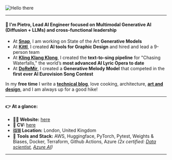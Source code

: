 ![Hello there](https://media0.giphy.com/media/v1.Y2lkPTc5MGI3NjExNm92M2VqZWRqMWcycTNtenZmNGloMmk1dnZ3bmxzY2QwODIzZmtzMCZlcD12MV9pbnRlcm5hbF9naWZfYnlfaWQmY3Q9Zw/4wOMIO20D6ueakTU6m/giphy.gif)



---

#### 👋 I'm Pietro, Lead AI Engineer focused on Multimodal Generative AI (Diffusion + LLMs) and cross-functional leadership

- At [**Snap**](https://snapchat.com/), I am working on State of the Art **Generative Models**
- At [**Kittl**](https://kittl.com/), I created **AI tools for Graphic Design** and hired and lead a 9-person team
- At [**Kling Klang Klong**](https://www.klingklangklong.com/), I created the **text-to-sing pipeline** for "Chasing Waterfalls," the world’s **most advanced AI Lyric Opera to date**
- At [**DoReMir**](https://doremir.com/), I created a **Generative Melody Model** that competed in the **first ever AI Eurovision Song Contest**

In my **free time** I write a [**technical blog**](https://medium.com/@pietrobolcato), love cooking, architecture, [**art and design**](https://www.youtube.com/watch?v=tBsUPl2JOKo), and I am always up for a good hike! 

---

#### 👉 At a glance:

- **👨‍🦰 Website:** [here](https://www.pietrobolcato.com)
- **👔 CV:** [here](https://static.pietrobolcato.com/pietro_bolcato_cv.pdf)
- **🇬🇧 Location:** London, United Kingdom
- **🔧 Tools and Stack:** AWS, Huggingface, PyTorch, Pytest, Weights & Biases, Docker, Terraform, Github Actions, Azure *(2x certified: [Data scientist](https://learn.microsoft.com/api/credentials/share/en-us/PietroBolcato-8609/31FCA968EDE018D9?sharingId=DEA58EA6857FEB7), [Azure AI](https://learn.microsoft.com/api/credentials/share/en-us/PietroBolcato-8609/A6FF438CBB06730F?sharingId=DEA58EA6857FEB7))*

---

<!---
[![Pietro's github stats](https://github-readme-stats.vercel.app/api?username=pietrobolcato&count_private=true&hide=contribs,prs)](https://github.com/anuraghazra/github-readme-stats)
-->
